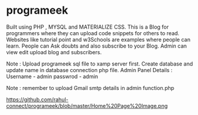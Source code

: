 # programeek
Built using PHP , MYSQL and MATERIALIZE CSS. This is a Blog for programmers where they can upload code snippets for others to read. Websites like tutorial point and w3Schools are examples where people can learn. People can Ask doubts and also subscribe to your Blog. Admin can view edit upload blog and subscribers.

Note : Upload programeek sql file to xamp server first. Create database and update name in database connection php file.
Admin Panel Details : 
Username - admin
passwrod - admin

Note : remember to upload Gmail smtp details in admin function.php

https://github.com/rahul-connect/programeek/blob/master/Home%20Page%20Image.png
